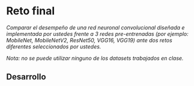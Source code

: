 # Reto final
_Comparar el desempeño de una red neuronal convolucional diseñada e implementada por ustedes frente a 3 redes pre-entrenadas (por ejemplo: MobileNet, MobileNetV2, ResNet50, VGG16, VGG19) ante dos retos diferentes seleccionados por ustedes._

_Nota: no se puede utilizar ninguno de los datasets trabajados en clase._

## Desarrollo
